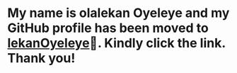 # My name is olalekan Oyeleye and my GitHub profile has been moved to [lekanOyeleye](https://github.com/lekanOyeleye)🚀. Kindly click the link. Thank you!

<!--
**Consolelives/Consolelives** is a ✨ _special_ ✨ repository because its `README.md` (this file) appears on your GitHub profile.

Here are some ideas to get you started:

- 🔭 I’m currently working on ...
- 🌱 I’m currently learning ...
- 👯 I’m looking to collaborate on ...
- 🤔 I’m looking for help with ...
- 💬 Ask me about ...
- 📫 How to reach me: ...
- 😄 Pronouns: ...
- ⚡ Fun fact: ...
-->
